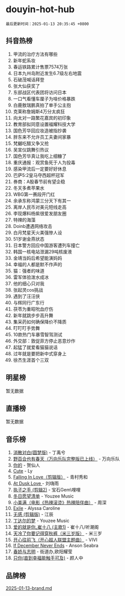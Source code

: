 # douyin-hot-hub

`最后更新时间：2025-01-13 20:35:45 +0800`

## 抖音热榜

1. 甲流的治疗方法有哪些
1. 新年蛇系妆
1. 春运铁路累计售票7574万张
1. 日本九州岛附近发生6.7级左右地震
1. 石破茂喊话拜登
1. 张大仙获奖了
1. 东部战区代表团将访问日本
1. 一口气看懂车厘子为啥价格暴跌
1. 白鹿敖瑞鹏真拍了单手公主抱
1. 克莱称詹姆斯4万分太疯狂
1. 向太对一路繁花嘉宾的初印象
1. 教育部拟同意设置福耀科技大学
1. 国色芳华回应妆造被指抄袭
1. 胖东来不允许员工夫妻间家暴
1. 梵樾吃醋又争又抢
1. 吴宣仪跳舞引热议
1. 国色芳华真让我吃上细糠了
1. 重庆通报：观赏鱼死于人为投毒
1. 感染甲流后一定要好好休息
1. 巴萨5:2皇马夺西超杯冠军
1. 券商：A股春节前有望企稳
1. 冬天多煮苹果水
1. WBG第一赛段开门红
1. 余承东称鸿蒙三分天下有其一
1. 离岸人民币对美元短线走高
1. 李现爆料杨紫很爱发朋友圈
1. 特辣的海藻
1. Doinb遭遇网络攻击
1. 白月梵星天火美强惨人设
1. 51岁谢金燕状态
1. 日本警方回应中国游客遭列车撞亡
1. 韩国一核电站泄漏29吨核废液
1. 金靖当妈后希望能演妈妈
1. 幸福的人都是默不作声的
1. 猫：强者的味道
1. 雷军体验泼水成冰
1. 他的细心只对我
1. 张起灵cos挑战
1. 遇到了汪汪侠
1. 与辉同行广东行
1. 茯苓为重昭吮血疗伤
1. 新年就跳步步高升舞
1. 集采药如何确保降价不降质
1. 叮叮叮手势舞
1. 10款热门车暴雪智驾测试
1. 外交部：敦促菲方停止恶意炒作
1. 起猛了就爱看猫猫说话
1. 过年就是要把新中式穿身上
1. 徐杰生涯首个三双

## 明星榜

暂无数据

## 直播榜

暂无数据

## 音乐榜

1. [消散对白(圆梦版)](https://sf5-hl-cdn-tos.douyinstatic.com/obj/tos-cn-ve-2774/og4jB5I5IizzoZVAAAzWgBMAsMDWoArfwBOiFs) - 丁禹兮
1. [野百合也有春天（万向乐队完整版已上线）](https://sf5-hl-cdn-tos.douyinstatic.com/obj/tos-cn-ve-2774/oMnUxhRAMiAGBqDtIPBQ7ACYQZFlJCftcgeDJE) - 万向乐队
1. [你的](https://sf5-hl-cdn-tos.douyinstatic.com/obj/tos-cn-ve-2774/oYuIeKf42jB7sEV6B2upMdpYAgfrQWj0FeRegh) - 贺仙人
1. [Cute](https://sf5-hl-cdn-tos.douyinstatic.com/obj/tos-cn-ve-2774/o4IbIzHWKAAB4wsS5qMBRiiAlEBGTpQRNfFvuo) - Ly
1. [Falling In Love（剪辑版）](https://sf5-hl-cdn-tos.douyinstatic.com/obj/tos-cn-ve-2774/o8ajpA8zzgBPahbBIO8AcKGBLJezFCRd1wfP9f) - 青村秀和
1. [ At Dusk  Love ](https://sf5-hl-cdn-tos.douyinstatic.com/obj/tos-cn-ve-2774/o8CrpCf5CaYgI4ZrtQgMQAFEfuGqNnRSDQAPBc) - 刘嗨雨
1. [执子之手 (剪辑2)](https://sf5-hl-cdn-tos.douyinstatic.com/obj/tos-cn-ve-2774/oUoZLQjCc31XzqsBnBQUNgeKtYPBcgbFDwtfcu) - 宝石Gem\哩哩
1. [冬日愿望清单](https://sf5-hl-cdn-tos.douyinstatic.com/obj/tos-cn-ve-2774/oIIgUOeamCFCVAzxN6MFRLIBlLGpUqQxeeHrLE) - Youzee Music
1. [小美满（电影《热辣滚烫》热辣陪伴曲）](https://sf5-hl-cdn-tos.douyinstatic.com/obj/tos-cn-ve-2774/o0GAn2lSgfZIDUgtevCGDQYnFg4CwnrBaxbTZL) - 周深
1. [Exile](https://sf5-hl-cdn-tos.douyinstatic.com/obj/tos-cn-ve-2774/oYj4gAQTknKE3WW0Je8KGmQ7z1cA4FefwtbufD) - Alyssa Caroline
1. [无感 (剪辑版)](https://sf5-hl-cdn-tos.douyinstatic.com/obj/tos-cn-ve-2774/o0eIsUzJBDlQaQFC5OFlgbMEZC1TFYBftOBn6p) - 江辰
1. [丁达尔的梦](https://sf6-cdn-tos.douyinstatic.com/obj/tos-cn-ve-2774/oMU3WirUZBVQkAC9ccG5P2IQirziZM2RTInUY) - Youzee Music
1. [爱的就是你_崔十八 (主歌1)](https://sf5-hl-cdn-tos.douyinstatic.com/obj/tos-cn-ve-2774/oI5BO5DhFZ6UTcNCnZaOCBLtZ7WIMQGfgnXf5E) - 崔十八/听潮阁
1. [天冷了你要记得穿秋裤（米三岁版）](https://sf5-hl-cdn-tos.douyinstatic.com/obj/tos-cn-ve-2774/oQlIwVIDWiZ6BQilAorS7MA0AgCkQDvcZAdm1) - 米三岁
1. [开心往前飞（开心超人联盟主题曲）](https://sf5-hl-cdn-tos.douyinstatic.com/obj/tos-cn-ve-2774/9d8fb7c82cf1421fb93a9fe925275e0a) - VIVI
1. [If December Never Ends](https://sf3-cdn-tos.douyinstatic.com/obj/tos-cn-ve-2774/oY1IQMoTgCFIBg8RZifyqlBBt1UFgitTYmxeOS) - Anson Seabra
1. [春娇与志明](https://sf5-hl-cdn-tos.douyinstatic.com/obj/tos-cn-ve-2774/e530d8fceb7044b39707d7f9ff54add1) - 街道办,欧阳耀莹
1. [只你(直到幸福能触手可及)](https://sf5-hl-cdn-tos.douyinstatic.com/obj/tos-cn-ve-2774/o0lBkRDzFTeaVSUz3ZZSCBVtZ5DIMQGfgmEAuE) - 颜人中

## 品牌榜

[2025-01-13-brand.md](2025-01-13-brand.md)
